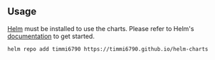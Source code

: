 ## Usage

[Helm](https://helm.sh) must be installed to use the charts.
Please refer to Helm's [documentation](https://helm.sh/docs/) to get started.

```ssh
helm repo add timmi6790 https://timmi6790.github.io/helm-charts
```

